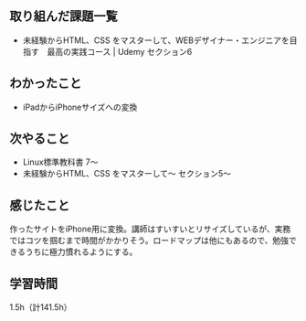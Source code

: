 ## 取り組んだ課題一覧
- 未経験からHTML、CSS をマスターして、WEBデザイナー・エンジニアを目指す　最高の実践コース | Udemy セクション6

## わかったこと
- iPadからiPhoneサイズへの変換

## 次やること
- Linux標準教科書 7～
- 未経験からHTML、CSS をマスターして～ セクション5～

## 感じたこと
作ったサイトをiPhone用に変換。講師はすいすいとリサイズしているが、実務ではコツを掴むまで時間がかかりそう。ロードマップは他にもあるので、勉強できるうちに極力慣れるようにする。  

## 学習時間
1.5h（計141.5h）
